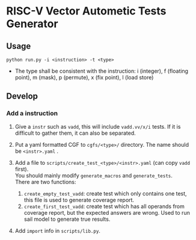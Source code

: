 # RISC-V Vector Autometic Tests Generator
## Usage
```
python run.py -i <instruction> -t <type>
```
- The type shall be consistent with the instruction: i (integer), f (floating point), m (mask), p (permute), x (fix point), l (load store)

## Develop
### Add a instruction
1. Give a `instr` such as `vadd`, this will include `vadd.vv/x/i` tests. If it is difficult to gather them, it can also be separated.  

2. Put a yaml formatted CGF to `cgfs/<type>/` directory. The name should be `<instr>.yaml` .  

3. Add a file to `scripts/create_test_<type>/<instr>.yaml` (can copy `vadd` first).   
  You should mainly modify `generate_macros` and `generate_tests`.  
  There are two functions:
    1. `create_empty_test_vadd`: create test which only contains one test, this file is used to generate coverage report.  
    2. `create_first_test_vadd`: create test which has all operands from coverage report, but the expected answers are wrong. Used to run sail model to generate true results.  

4. Add `import` info in `scripts/lib.py`.  